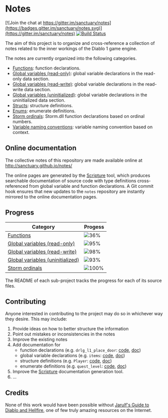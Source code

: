 # Notes

[![Join the chat at https://gitter.im/sanctuary/notes](https://badges.gitter.im/sanctuary/notes.svg)](https://gitter.im/sanctuary/notes)
[![Build Status](https://travis-ci.org/sanctuary/notes.svg)](https://travis-ci.org/sanctuary/notes)

The aim of this project is to organize and cross-reference a collection of notes related to the inner workings of the Diablo 1 game engine.

The notes are currently organized into the following categories.

* [Functions](funcs/README.md): function declarations.
* [Global variables (read-only)](rdata/README.md): global variable declarations in the read-only data section.
* [Global variables (read-write)](data/README.md): global variable declarations in the read-write data section.
* [Global variables (uninitialized)](bss/README.md): global variable declarations in the uninitialized data section.
* [Structs](include/structs.h): structure definitions.
* [Enums](include/enums.h): enumerate definitions.
* [Storm ordinals](include/storm.h): Storm.dll function declarations based on ordinal numbers.
* [Variable naming conventions](name_desc.md): variable naming convention based on context.

## Online documentation

The collective notes of this repository are made available online at http://sanctuary.github.io/notes/

The online pages are generated by the [Scripture](https://github.com/Predelnik/Scripture) tool, which produces searchable documentation of source code with type definitions cross-referenced from global variable and function declarations. A Git commit hook ensures that new updates to the `notes` repository are instantly mirrored to the online documentation pages.

## Progress

| Category                                          | Progess                                                       |
|---------------------------------------------------|---------------------------------------------------------------|
| [Functions](funcs/README.md)                      | ![36%](http://progressed.io/bar/36 "(718/1955 functions)")    |
| [Global variables (read-only)](rdata/README.md)   | ![95%](http://progressed.io/bar/95 "(27096/28372 bytes)")     |
| [Global variables (read-write)](data/README.md)   | ![98%](http://progressed.io/bar/98 "(194390/196860 bytes)")   |
| [Global variables (uninitialized)](bss/README.md) | ![93%](http://progressed.io/bar/93 "(1920325/2048520 bytes)") |
| [Storm ordinals](include/storm.h)                 | ![100%](http://progressed.io/bar/100 "(58/58 functions)")     |

The README of each sub-project tracks the progress for each of its source files.

## Contributing

Anyone interested in contributing to the project may do so in whichever way they desire. This may include:

1. Provide ideas on how to better structure the information
2. Point out mistakes or inconsistencies in the notes
3. Improve the existing notes
4. Add documentation for
	- function declarations (e.g. `drlg_l1_place_door`: [code](https://github.com/sanctuary/notes/blob/fe200926d56a603b2173c5c2b0e3a97cc8649c6b/funcs/drlg_l1.h#L88), [doc](http://sanctuary.github.io/notes/#address/0x40B56F))
	- global variable declarations (e.g. `items`: [code](https://github.com/sanctuary/notes/blob/fe200926d56a603b2173c5c2b0e3a97cc8649c6b/bss/items.h#L3), [doc](http://sanctuary.github.io/notes/#address/0x635A28))
	- structure definitions (e.g. `Player`: [code](https://github.com/sanctuary/notes/blob/3bf136c2f1f230aed0ca01585eb65a019d9e38ff/include/structs.h#L1725), [doc](http://sanctuary.github.io/notes/#struct/Player))
	- enumerate definitions (e.g. `quest_level`: [code](https://github.com/sanctuary/notes/blob/dd2c34fbb172f4e05aca7ac5e803bc6846b7a7a8/include/enums.h#L1632), [doc](http://sanctuary.github.io/notes/#enum/quest_level))
5. Improve the [Scripture](https://github.com/Predelnik/Scripture) documentation generation tool.
6. ...

## Credits

None of this work would have been possible without [Jarulf's Guide to Diablo and Hellfire](http://www.lurkerlounge.com/diablo/jarulf/jarulf162.pdf), one of few truly amazing resources on the Internet.
